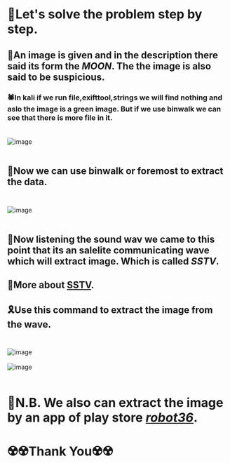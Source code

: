 # 🤖Let's solve the problem step by step.
## 🔎An image is given and in the description there said its form the ***MOON***. The the image is also said to be suspicious.
### 🕷️In kali if we run file,exifttool,strings we will find nothing and aslo the image is a green image. But if we use binwalk we can see that there is more file in it. <br> <br>
![image](https://github.com/user-attachments/assets/16c3e1c7-c144-4aa7-af9a-52c0f4c9e27b) <br> <br>
## 🔖Now we can use binwalk or foremost to extract the data. <br> <br>
![image](https://github.com/user-attachments/assets/c52584e6-916d-4859-a29b-8b6339376aa1) <br> <br>
## 🔖Now listening the sound wav we came to this point that its an salelite communicating wave which will extract image. Which is called ***SSTV***.
## 📑More about [SSTV](https://spacecomms.wordpress.com/iss-sstv-audio-recordings/).
## 🎗️Use this command to extract the image from the wave. <br> <br>
![image](https://github.com/user-attachments/assets/ea4542a7-56e7-4e39-b5a7-97de4c9c37d9) <br> <br>
![image](https://github.com/user-attachments/assets/7a5529d3-6bbb-476c-8f34-546d5b2317ce) <br> <br>

# 🔎N.B. We also can extract the image by an app of play store [***robot36***](https://play.google.com/store/apps/details?id=xdsopl.robot36&hl=en).


# ☢️☢️Thank You☢️☢️

